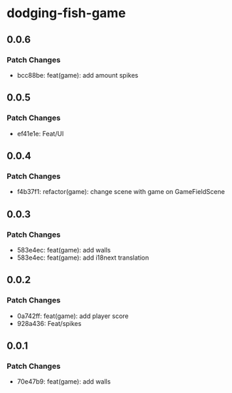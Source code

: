 # dodging-fish-game

## 0.0.6

### Patch Changes

- bcc88be: feat(game): add amount spikes

## 0.0.5

### Patch Changes

- ef41e1e: Feat/UI

## 0.0.4

### Patch Changes

- f4b37f1: refactor(game): change scene with game on GameFieldScene

## 0.0.3

### Patch Changes

- 583e4ec: feat(game): add walls
- 583e4ec: feat(game): add i18next translation

## 0.0.2

### Patch Changes

- 0a742ff: feat(game): add player score
- 928a436: Feat/spikes

## 0.0.1

### Patch Changes

- 70e47b9: feat(game): add walls

